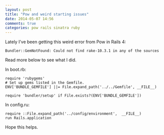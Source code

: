 ```yaml
---
layout: post
title: "Pow and weird starting issues"
date: 2014-05-07 14:56
comments: true
categories: pow rails sinatra ruby
---
```


Lately I've been getting this weird error from Pow in Rails 4:

`Bundler::GemNotFound: Could not find rake-10.3.1 in any of the sources`

Read more below to see what I did.

In boot.rb:

```
require 'rubygems'
# Set up gems listed in the Gemfile.
ENV['BUNDLE_GEMFILE'] ||= File.expand_path('../../Gemfile', __FILE__)

require 'bundler/setup' if File.exists?(ENV['BUNDLE_GEMFILE'])

```

In config.ru:

```
require ::File.expand_path('../config/environment',  __FILE__)
run Rails.application
```

Hope this helps.